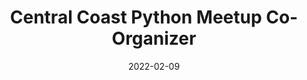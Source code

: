 ---
title: Central Coast Python Meetup Co-Organizer
date: "2022-02-09"
template: "project"
draft: false
slug: "/projects/central-coast-python/"
category: "Meetup"
tags:
  - "Central Coast Python"
  - "Meetup"
links:
  - title: Meetup
    link: https://www.meetup.com/central-coast-python/
description: "This group is about the Python programming language and its applications. At events we will provide time and space for people in the community to connect. We will have talks on web development frameworks like Django, Flask, and FastAPI. We will also have speakers share their experience using libraries for data science (Pandas, NumPy) and machine learning (Keras, PyTorch).

Everyone from absolute beginners to experts are welcome to join!
"
---